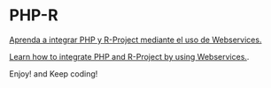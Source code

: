 # PHP-R

[Aprenda a integrar PHP y R-Project mediante el uso de Webservices.](https://youtu.be/63NJiZw80Ds)

[Learn how to integrate PHP and R-Project by using Webservices.](https://youtu.be/ZqD8adpvrOM).

Enjoy! and Keep coding!
